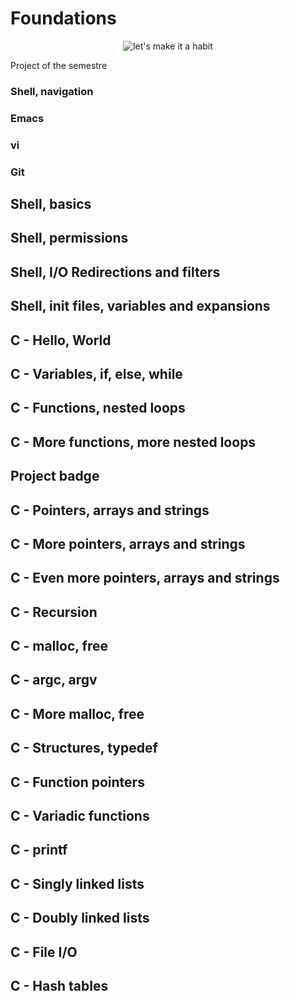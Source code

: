 # Foundations

<p align="center"><img src="https://media1.giphy.com/media/v1.Y2lkPTc5MGI3NjExb3BicTR4emoyeTliN2FvOHp4MXEwMDF2cmt2dXZ0ZnB3eWhyanZpYyZlcD12MV9pbnRlcm5hbF9naWZfYnlfaWQmY3Q9Zw/pb7eYUuXHFgwpiru6U/giphy.gif"  alt="let's make it a habit" /><!-- markdownlint-disable-line MD033 --></p

Project of the semestre 

### Shell, navigation

### Emacs

### vi

### Git

## Shell, basics

## Shell, permissions

## Shell, I/O Redirections and filters

## Shell, init files, variables and expansions

## C - Hello, World

## C - Variables, if, else, while

## C - Functions, nested loops

## C - More functions, more nested loops

## Project badge

## C - Pointers, arrays and strings

## C - More pointers, arrays and strings

## C - Even more pointers, arrays and strings

## C - Recursion

## C - malloc, free

## C - argc, argv

## C - More malloc, free

## C - Structures, typedef

## C - Function pointers

## C - Variadic functions

## C - printf

## C - Singly linked lists

## C - Doubly linked lists

## C - File I/O

## C - Hash tables
